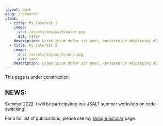 ```yaml
---
layout: work
slug: /research
items:
  - title: My Interest 1
    image:
      src: /assets/img/work/water.png
      alt: water
    description: Lorem ipsum dolor sit amet, consectetur adipiscing elit, sed do eiusmod tempor incididunt ut labore et dolore magna aliqua. Ut enim ad minim veniam, quis nostrud exercitation ullamco laboris nisi ut aliquip ex ea commodo consequat.
  - title: My Interest 2
    image:
      src: /assets/img/work/sand.png
      alt: sand
    description: Lorem ipsum dolor sit amet, consectetur adipiscing elit, sed do eiusmod tempor incididunt ut labore et dolore magna aliqua. Ut enim ad minim veniam, quis nostrud exercitation ullamco laboris nisi ut aliquip ex ea commodo consequat. Duis aute irure dolor in reprehenderit in voluptate velit esse cillum dolore eu fugiat nulla pariatur.
---
```


This page is under construction. 


## NEWS: 
Summer 2022: I will be participating in a JSALT summer workshop on code-switching!

For a full list of publications, please see my [Google Scholar](https://scholar.google.com/citations?user=EOkUV58AAAAJ&hl=en) page. 
<br />
<br />
